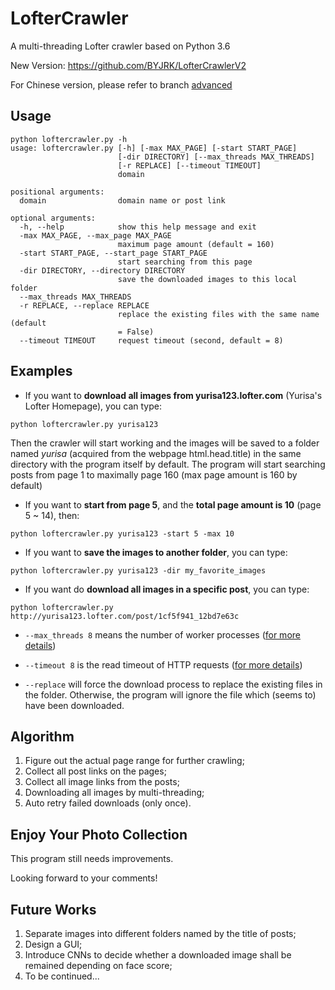 # LofterCrawler
A multi-threading Lofter crawler based on Python 3.6

New Version: https://github.com/BYJRK/LofterCrawlerV2

For Chinese version, please refer to branch [advanced](https://github.com/BYJRK/LofterCrawler/tree/advance)

## Usage
```
python loftercrawler.py -h
usage: loftercrawler.py [-h] [-max MAX_PAGE] [-start START_PAGE]
                        [-dir DIRECTORY] [--max_threads MAX_THREADS]
                        [-r REPLACE] [--timeout TIMEOUT]
                        domain

positional arguments:
  domain                domain name or post link

optional arguments:
  -h, --help            show this help message and exit
  -max MAX_PAGE, --max_page MAX_PAGE
                        maximum page amount (default = 160)
  -start START_PAGE, --start_page START_PAGE
                        start searching from this page
  -dir DIRECTORY, --directory DIRECTORY
                        save the downloaded images to this local folder
  --max_threads MAX_THREADS
  -r REPLACE, --replace REPLACE
                        replace the existing files with the same name (default
                        = False)
  --timeout TIMEOUT     request timeout (second, default = 8)
```
  
## Examples

- If you want to **download all images from yurisa123.lofter.com** (Yurisa's Lofter Homepage), you can type:
```shell
python loftercrawler.py yurisa123
```
Then the crawler will start working and the images will be saved to a folder named *yurisa* (acquired from the webpage html.head.title) in the same directory with the program itself by default. The program will start searching posts from page 1 to maximally page 160 (max page amount is 160 by default)

- If you want to **start from page 5**, and the **total page amount is 10** (page 5 ~ 14), then:
```shell
python loftercrawler.py yurisa123 -start 5 -max 10
```

- If you want to **save the images to another folder**, you can type:
```shell
python loftercrawler.py yurisa123 -dir my_favorite_images
```

- If you want do **download all images in a specific post**, you can type:
```shell
python loftercrawler.py http://yurisa123.lofter.com/post/1cf5f941_12bd7e63c
```

- `--max_threads 8` means the number of worker processes ([for more details](https://docs.python.org/3.6/library/multiprocessing.html#using-a-pool-of-workers))

- `--timeout 8` is the read timeout of HTTP requests ([for more details](http://docs.python-requests.org/en/master/user/advanced/#timeouts))

- `--replace` will force the download process to replace the existing files in the folder. Otherwise, the program will ignore the file which (seems to) have been downloaded.

## Algorithm

1. Figure out the actual page range for further crawling;
2. Collect all post links on the pages;
3. Collect all image links from the posts;
4. Downloading all images by multi-threading;
5. Auto retry failed downloads (only once).

## Enjoy Your Photo Collection

This program still needs improvements.

Looking forward to your comments!

## Future Works

1. Separate images into different folders named by the title of posts;
2. Design a GUI;
3. Introduce CNNs to decide whether a downloaded image shall be remained depending on face score;
4. To be continued...
